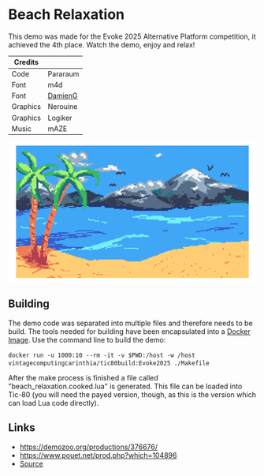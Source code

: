 # Beach Relaxation #

This demo was made for the Evoke 2025 Alternative Platform
competition, it achieved the 4th place. Watch the demo, enjoy and
relax!

| Credits  |                                                                 |
|----------|-----------------------------------------------------------------|
| Code     | Pararaum                                                        |
| Font     | m4d                                                             |
| Font     | [DamienG](https://damieng.com/typography/zx-origins/beachball/) |
| Graphics | Nerouine                                                        |
| Graphics | Logiker                                                         |
| Music    | mAZE                                                            |

![Screenshot](screenshot.png)

## Building ##

The demo code was separated into multiple files and therefore needs to
be build. The tools needed for building have been encapsulated into a
[Docker Image](https://hub.docker.com/r/vintagecomputingcarinthia/tic80build
"https://hub.docker.com/r/vintagecomputingcarinthia/tic80build"). Use
the command line to build the demo:

```
docker run -u 1000:10 --rm -it -v $PWD:/host -w /host vintagecomputingcarinthia/tic80build:Evoke2025 ./Makefile
```

After the make process is finished a file called
"beach_relaxation.cooked.lua" is generated. This file can be loaded
into Tic-80 (you will need the payed version, though, as this is the
version which can load Lua code directly).

## Links ##

  * <https://demozoo.org/productions/376676/>
  * <https://www.pouet.net/prod.php?which=104896>
  * [Source](https://github.com/pararaum/tic80playground/tree/main/Evoke.2025 "https://github.com/pararaum/tic80playground/tree/main/Evoke.2025")
